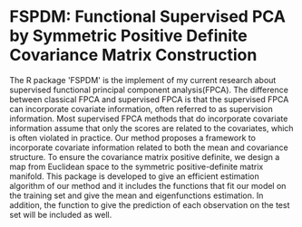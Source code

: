 # FSPDM: Functional Supervised PCA by Symmetric Positive Definite Covariance Matrix Construction
The R package 'FSPDM'  is the implement of my current research about supervised functional principal component analysis(FPCA). The difference between classical FPCA and supervised FPCA is that the supervised FPCA can incorporate covariate information, often referred to as supervision information. Most supervised FPCA methods that do incorporate covariate information assume that only the scores are related to the covariates, which is often violated in practice. Our method proposes a framework to incorporate covariate information related to both the mean and covariance structure. To ensure the covariance matrix positive definite, we design a map from Euclidean space to the symmetric positive-definite matrix manifold. This package is developed to give an efficient estimation algorithm of our method and it includes the functions that fit our model on the training set and give the mean and eigenfunctions estimation. In addition, the function to give the prediction of each observation on the test set will be included as well.

